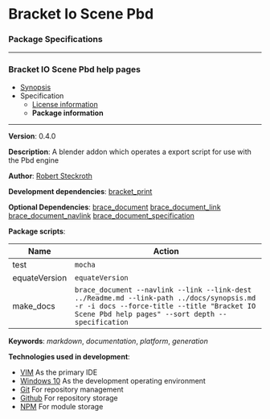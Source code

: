 # Bracket Io Scene Pbd
### Package Specifications

----

### Bracket IO Scene Pbd help pages
* [Synopsis](https://github.com/restarian/bracket_io_scene_pbd/blob/master/docs/synopsis.md)
* Specification
  * [License information](https://github.com/restarian/bracket_io_scene_pbd/blob/master/docs/specification/license_information.md)
  * **Package information**
----

**Version**: 0.4.0

**Description**: A blender addon which operates a export script for use with the Pbd engine

**Author**: [Robert Steckroth](mailto:RobertSteckroth@gmail.com)

**Development dependencies**: [bracket_print](https://npmjs.org/package/bracket_print)

**Optional Dependencies**: [brace_document](https://npmjs.org/package/brace_document) [brace_document_link](https://npmjs.org/package/brace_document_link) [brace_document_navlink](https://npmjs.org/package/brace_document_navlink) [brace_document_specification](https://npmjs.org/package/brace_document_specification)

**Package scripts**:

| Name | Action |
| ---- | ------ |
 | test | ```mocha``` |
 | equateVersion | ```equateVersion``` |
 | make_docs | ```brace_document --navlink --link --link-dest ../Readme.md --link-path ../docs/synopsis.md -r -i docs --force-title --title "Bracket IO Scene Pbd help pages" --sort depth --specification``` |

**Keywords**: *markdown*, *documentation*, *platform*, *generation*

**Technologies used in development**:
  * [VIM](https://www.vim.org) As the primary IDE
  * [Windows 10](https://www.microsoft.com/en-us/software-download/windows10) As the development operating environment
  * [Git](https://git-scm.com) For repository management
  * [Github](https://github.com) For repository storage
  * [NPM](https://npmjs.org) For module storage